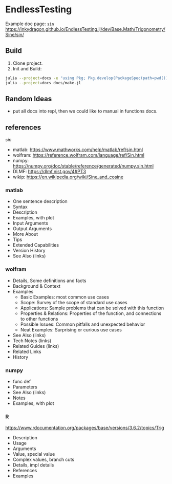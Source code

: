 # EndlessTesting

Example doc page: `sin` https://inkydragon.github.io/EndlessTesting.jl/dev/Base.Math/Trigonometry/Sine/sin/


## Build
1. Clone project.
2. Init and Build:
```sh
julia --project=docs -e "using Pkg; Pkg.develop(PackageSpec(path=pwd())); Pkg.instantiate();"
julia --project=docs docs/make.jl
```

## Random Ideas
+ put all docs into repl, then we could like to manual in functions docs.

## references
*sin*
- matlab:   https://www.mathworks.com/help/matlab/ref/sin.html
- wolfram:  https://reference.wolfram.com/language/ref/Sin.html
- numpy:    https://numpy.org/doc/stable/reference/generated/numpy.sin.html
- DLMF:     https://dlmf.nist.gov/4#PT3
- wikip:    https://en.wikipedia.org/wiki/Sine_and_cosine

### matlab
- One sentence description
- Syntax
- Description
- Examples, with plot
- Input Arguments
- Output Arguments
- More About
- Tips
- Extended Capabilities
- Version History
- See Also (links)

### wolfram
- Details, Some definitions and facts
- Background & Context
- Examples
    + Basic Examples: most common use cases
    + Scope: Survey of the scope of standard use cases
    + Applications: Sample problems that can be solved with this function
    + Properties & Relations: Properties of the function, and connections to other functions
    + Possible Issues: Common pitfalls and unexpected behavior
    + Neat Examples: Surprising or curious use cases
- See Also (links)
- Tech Notes (links)
- Related Guides (links)
- Related Links
- History

### numpy
- func def
- Parameters
- See Also (links)
- Notes
- Examples, with plot

### R
https://www.rdocumentation.org/packages/base/versions/3.6.2/topics/Trig
- Description
- Usage
- Arguments
- Value, special value
- Complex values, branch cuts
- Details, impl details
- References
- Examples
